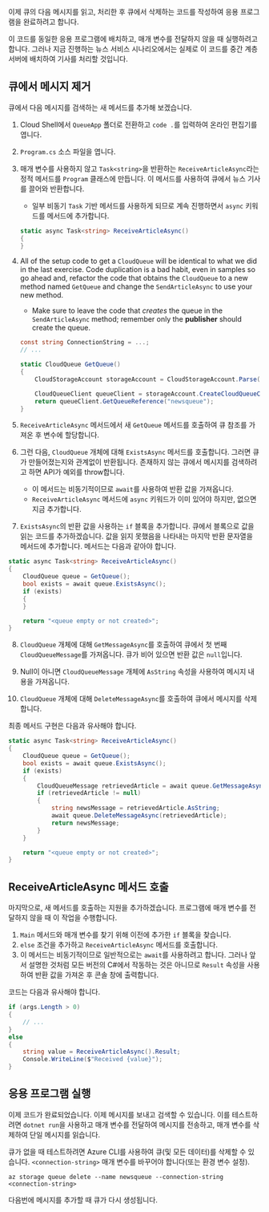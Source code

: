 이제 큐의 다음 메시지를 읽고, 처리한 후 큐에서 삭제하는 코드를 작성하여 응용 프로그램을 완료하려고 합니다. 

이 코드를 동일한 응용 프로그램에 배치하고, 매개 변수를 전달하지 않을 때 실행하려고 합니다. 그러나 지금 진행하는 뉴스 서비스 시나리오에서는 실제로 이 코드를 중간 계층 서버에 배치하여 기사를 처리할 것입니다.

## <a name="dequeue-a-message"></a>큐에서 메시지 제거

큐에서 다음 메시지를 검색하는 새 메서드를 추가해 보겠습니다.

1. Cloud Shell에서 `QueueApp` 폴더로 전환하고 `code .`를 입력하여 온라인 편집기를 엽니다.
 
2. `Program.cs` 소스 파일을 엽니다.

3. 매개 변수를 사용하지 않고 `Task<string>`을 반환하는 `ReceiveArticleAsync`라는 정적 메서드를 `Program` 클래스에 만듭니다. 이 메서드를 사용하여 큐에서 뉴스 기사를 끌어와 반환합니다.
    - 일부 비동기 `Task` 기반 메서드를 사용하게 되므로 계속 진행하면서 `async` 키워드를 메서드에 추가합니다.

    ```csharp
    static async Task<string> ReceiveArticleAsync()
    {
    }

4. All of the setup code to get a `CloudQueue` will be identical to what we did in the last exercise. Code duplication is a bad habit, even in samples so go ahead and, refactor the code that obtains the `CloudQueue` to a new method named `GetQueue` and change the `SendArticleAsync` to use your new method.
     - Make sure to leave the code that _creates_ the queue in the `SendArticleAsync` method; remember only the **publisher** should create the queue.

    ```csharp
    const string ConnectionString = ...;
    // ...

    static CloudQueue GetQueue()
    {
        CloudStorageAccount storageAccount = CloudStorageAccount.Parse(ConnectionString);
    
        CloudQueueClient queueClient = storageAccount.CreateCloudQueueClient();
        return queueClient.GetQueueReference("newsqueue");
    }
    ```
    
5. `ReceiveArticleAsync` 메서드에서 새 `GetQueue` 메서드를 호출하여 큐 참조를 가져온 후 변수에 할당합니다.

6. 그런 다음, `CloudQueue` 개체에 대해 `ExistsAsync` 메서드를 호출합니다. 그러면 큐가 만들어졌는지와 관계없이 반환됩니다. 존재하지 않는 큐에서 메시지를 검색하려고 하면 API가 예외를 throw합니다.
    - 이 메서드는 비동기적이므로 `await`를 사용하여 반환 값을 가져옵니다.
    - `ReceiveArticleAsync` 메서드에 `async` 키워드가 이미 있어야 하지만, 없으면 지금 추가합니다.


7. `ExistsAsync`의 반환 값을 사용하는 `if` 블록을 추가합니다. 큐에서 블록으로 값을 읽는 코드를 추가하겠습니다. 값을 읽지 못했음을 나타내는 마지막 반환 문자열을 메서드에 추가합니다. 메서드는 다음과 같아야 합니다.

```csharp
static async Task<string> ReceiveArticleAsync()
{
    CloudQueue queue = GetQueue();
    bool exists = await queue.ExistsAsync();
    if (exists)
    {
    }

    return "<queue empty or not created>";
}
```

8. `CloudQueue` 개체에 대해 `GetMessageAsync`를 호출하여 큐에서 첫 번째 `CloudQueueMessage`를 가져옵니다. 큐가 비어 있으면 반환 값은 `null`입니다.

9. Null이 아니면 `CloudQueueMessage` 개체에 `AsString` 속성을 사용하여 메시지 내용을 가져옵니다.

10. `CloudQueue` 개체에 대해 `DeleteMessageAsync`를 호출하여 큐에서 메시지를 삭제합니다.

최종 메서드 구현은 다음과 유사해야 합니다.

```csharp
static async Task<string> ReceiveArticleAsync()
{
    CloudQueue queue = GetQueue();
    bool exists = await queue.ExistsAsync();
    if (exists)
    {
        CloudQueueMessage retrievedArticle = await queue.GetMessageAsync();
        if (retrievedArticle != null)
        {
            string newsMessage = retrievedArticle.AsString;
            await queue.DeleteMessageAsync(retrievedArticle);
            return newsMessage;
        }
    }

    return "<queue empty or not created>";
}
```
## <a name="call-the-receivearticleasync-method"></a>ReceiveArticleAsync 메서드 호출

마지막으로, 새 메서드를 호출하는 지원을 추가하겠습니다. 프로그램에 매개 변수를 전달하지 않을 때 이 작업을 수행합니다.

1. `Main` 메서드와 매개 변수를 찾기 위해 이전에 추가한 `if` 블록을 찾습니다.
1. `else` 조건을 추가하고 `ReceiveArticleAsync` 메서드를 호출합니다. 
1. 이 메서드는 비동기적이므로 일반적으로는 `await`를 사용하려고 합니다. 그러나 앞서 설명한 것처럼 모든 버전의 C#에서 작동하는 것은 아니므로 `Result` 속성을 사용하여 반환 값을 가져온 후 콘솔 창에 출력합니다.

코드는 다음과 유사해야 합니다.

```csharp
if (args.Length > 0)
{
    // ...
}
else
{
    string value = ReceiveArticleAsync().Result;
    Console.WriteLine($"Received {value}");
}
```

## <a name="execute-the-application"></a>응용 프로그램 실행

이제 코드가 완료되었습니다. 이제 메시지를 보내고 검색할 수 있습니다. 이를 테스트하려면 `dotnet run`을 사용하고 매개 변수를 전달하여 메시지를 전송하고, 매개 변수를 삭제하여 단일 메시지를 읽습니다.

큐가 없을 때 테스트하려면 Azure CLI를 사용하여 큐(및 모든 데이터)를 삭제할 수 있습니다. `<connection-string>` 매개 변수를 바꾸어야 합니다(또는 환경 변수 설정).

```azurecli
az storage queue delete --name newsqueue --connection-string <connection-string> 
```

다음번에 메시지를 추가할 때 큐가 다시 생성됩니다.